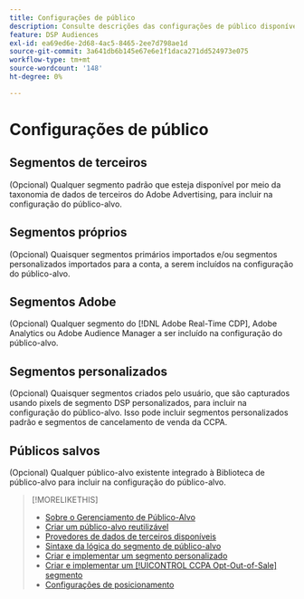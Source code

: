 ```yaml
---
title: Configurações de público
description: Consulte descrições das configurações de público disponíveis.
feature: DSP Audiences
exl-id: ea69ed6e-2d68-4ac5-8465-2ee7d798ae1d
source-git-commit: 3a641db6b145e67e6e1f1daca271dd524973e075
workflow-type: tm+mt
source-wordcount: '148'
ht-degree: 0%

---
```


# Configurações de público

## Segmentos de terceiros

(Opcional) Qualquer segmento padrão que esteja disponível por meio da taxonomia de dados de terceiros do Adobe Advertising, para incluir na configuração do público-alvo.

## Segmentos próprios

(Opcional) Quaisquer segmentos primários importados e/ou segmentos personalizados importados para a conta, a serem incluídos na configuração do público-alvo.

## Segmentos Adobe

(Opcional) Qualquer segmento do [!DNL Adobe Real-Time CDP], Adobe Analytics ou Adobe Audience Manager a ser incluído na configuração do público-alvo.

## Segmentos personalizados

(Opcional) Quaisquer segmentos criados pelo usuário, que são capturados usando pixels de segmento DSP personalizados, para incluir na configuração do público-alvo. Isso pode incluir segmentos personalizados padrão e segmentos de cancelamento de venda da CCPA.

## Públicos salvos

(Opcional) Qualquer público-alvo existente integrado à Biblioteca de público-alvo para incluir na configuração do público-alvo.

>[!MORELIKETHIS]
>
>* [Sobre o Gerenciamento de Público-Alvo](audience-about.md)
>* [Criar um público-alvo reutilizável](reusable-audience-create.md)
>* [Provedores de dados de terceiros disponíveis](third-party-data-providers.md)
>* [Sintaxe da lógica do segmento de público-alvo](audience-segment-logic-syntax.md)
>* [Criar e implementar um segmento personalizado](custom-segment-create.md)
>* [Criar e implementar um [!UICONTROL CCPA Opt-Out-of-Sale] segmento](ccpa-opt-out-segment-create.md)
>* [Configurações de posicionamento](/help/dsp/campaign-management/placements/placement-settings.md)
